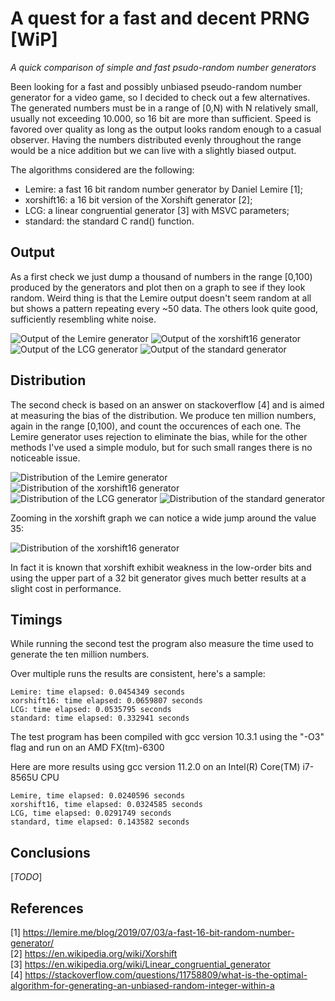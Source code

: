 # A quest for a fast and decent PRNG [WiP]

*A quick comparison of simple and fast psudo-random number generators*

Been looking for a fast and possibly unbiased pseudo-random number generator for a video game, so I decided to check out a few alternatives. The generated numbers must be in a range of [0,N) with N relatively small, usually not exceeding 10.000, so 16 bit are more than sufficient. Speed is favored over quality as long as the output looks random enough to a casual observer. Having the numbers distributed evenly throughout the range would be a nice addition but we can live with a slightly biased output.

The algorithms considered are the following:

* Lemire: a fast 16 bit random number generator by Daniel Lemire [1];
* xorshift16: a 16 bit version of the Xorshift generator [2];
* LCG: a linear congruential generator [3] with MSVC parameters;
* standard: the standard C rand() function.


## Output

As a first check we just dump a thousand of numbers in the range [0,100) produced by the generators and plot then on a graph to see if they look random. Weird thing is that the Lemire output doesn't seem random at all but shows a pattern repeating every ~50 data. The others look quite good, sufficiently resembling white noise.

![Output of the Lemire generator](images/Lemire_dump.png)
![Output of the xorshift16 generator](images/xorshift16_dump.png)
![Output of the LCG generator](images/LCG_dump.png)
![Output of the standard generator](images/standard_dump.png)


## Distribution

The second check is based on an answer on stackoverflow [4] and is aimed at measuring the bias of the distribution. We produce ten million numbers, again in the range [0,100), and count the occurences of each one.
The Lemire generator uses rejection to eliminate the bias, while for the other methods I've used a simple modulo, but for such small ranges there is no noticeable issue.

![Distribution of the Lemire generator](images/Lemire_distribution.png)
![Distribution of the xorshift16 generator](images/xorshift16_distribution.png)
![Distribution of the LCG generator](images/LCG_distribution.png)
![Distribution of the standard generator](images/standard_distribution.png)

Zooming in the xorshift graph we can notice a wide jump around the value 35:

![Distribution of the xorshift16 generator](images/xorshift16_distribution_zoomed.png)

In fact it is known that xorshift exhibit weakness in the low-order bits and using the upper part of a 32 bit generator gives much better results at a slight cost in performance.


## Timings

While running the second test the program also measure the time used to generate the ten million numbers.

Over multiple runs the results are consistent, here's a sample:
```
Lemire: time elapsed: 0.0454349 seconds
xorshift16: time elapsed: 0.0659807 seconds
LCG: time elapsed: 0.0535795 seconds
standard: time elapsed: 0.332941 seconds
```
The test program has been compiled with gcc version 10.3.1 using the "-O3" flag and run on an AMD FX(tm)-6300

Here are more results using gcc version 11.2.0 on an Intel(R) Core(TM) i7-8565U CPU
```
Lemire, time elapsed: 0.0240596 seconds
xorshift16, time elapsed: 0.0324585 seconds
LCG, time elapsed: 0.0291749 seconds
standard, time elapsed: 0.143582 seconds
```

## Conclusions

[_TODO_]

## References

[1] https://lemire.me/blog/2019/07/03/a-fast-16-bit-random-number-generator/  
[2] https://en.wikipedia.org/wiki/Xorshift  
[3] https://en.wikipedia.org/wiki/Linear_congruential_generator  
[4] https://stackoverflow.com/questions/11758809/what-is-the-optimal-algorithm-for-generating-an-unbiased-random-integer-within-a  
